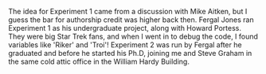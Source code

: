 The idea for Experiment 1 came from a discussion with Mike Aitken, but I guess the bar for authorship credit
was higher back then. Fergal Jones ran Experiment 1 as his undergraduate project, along with Howard Portess.
They were big Star Trek fans, and when I went in to debug the code, I found variables like 'Riker' and 'Troi'!
Experiment 2 was run by Fergal after he graduated and before he started his Ph.D, joining me and Steve Graham
in the same cold attic office in the William Hardy Building.
